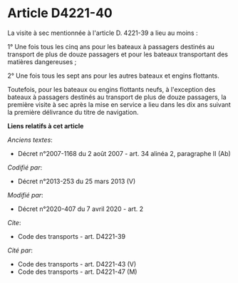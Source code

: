 # Article D4221-40

La visite à sec mentionnée à l'article D. 4221-39 a lieu au moins :

1° Une fois tous les cinq ans pour les bateaux à passagers destinés au transport de plus de douze passagers et pour les
bateaux transportant des matières dangereuses ;

2° Une fois tous les sept ans pour les autres bateaux et engins flottants.

Toutefois, pour les bateaux ou engins flottants neufs, à l'exception des bateaux à passagers destinés au transport de plus de
douze passagers, la première visite à sec après la mise en service a lieu dans les dix ans suivant la première délivrance du
titre de navigation.

**Liens relatifs à cet article**

_Anciens textes_:

  - Décret n°2007-1168 du 2 août 2007 - art. 34 alinéa 2, paragraphe II (Ab)

_Codifié par_:

  - Décret n°2013-253 du 25 mars 2013 (V)

_Modifié par_:

  - Décret n°2020-407 du 7 avril 2020 - art. 2

_Cite_:

  - Code des transports - art. D4221-39

_Cité par_:

  - Code des transports - art. D4221-43 (V)
  - Code des transports - art. D4221-47 (M)
